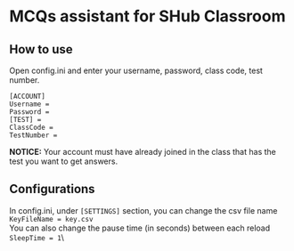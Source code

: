 # MCQs assistant for SHub Classroom

How to use
------

Open config.ini and enter your username, password, class code, test number.
```
[ACCOUNT]
Username = 
Password = 
[TEST] =
ClassCode =
TestNumber =
```
**NOTICE:** Your account must have already joined in the class that has the test you want to get answers.

Configurations
------

In config.ini, under `[SETTINGS]` section, you can change the csv file name\
`KeyFileName = key.csv`\
You can also change the pause time (in seconds) between each reload\
`SleepTime = 1`\
